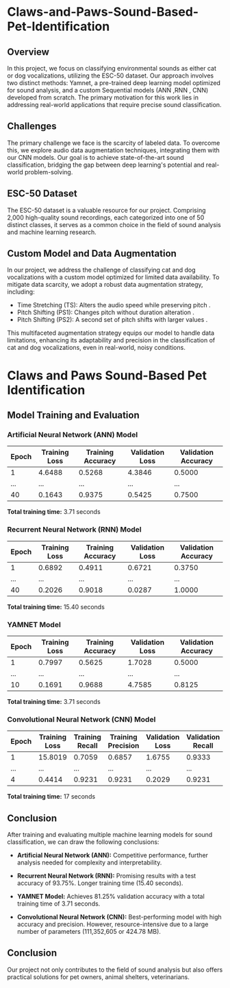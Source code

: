 # Claws-and-Paws-Sound-Based-Pet-Identification

## Overview

In this project, we focus on classifying environmental sounds as either cat or dog vocalizations, utilizing the ESC-50 dataset. Our approach involves two distinct methods: Yamnet, a pre-trained deep learning model optimized for sound analysis, and a custom Sequential models (ANN ,RNN , CNN) developed from scratch. The primary motivation for this work lies in addressing real-world applications that require precise sound classification.

## Challenges

The primary challenge we face is the scarcity of labeled data. To overcome this, we explore audio data augmentation techniques, integrating them with our CNN models. Our goal is to achieve state-of-the-art sound classification, bridging the gap between deep learning's potential and real-world problem-solving.

## ESC-50 Dataset

The ESC-50 dataset is a valuable resource for our project. Comprising 2,000 high-quality sound recordings, each categorized into one of 50 distinct classes, it serves as a common choice in the field of sound analysis and machine learning research.

## Custom Model and Data Augmentation

In our project, we address the challenge of classifying cat and dog vocalizations with a custom model optimized for limited data availability. To mitigate data scarcity, we adopt a robust data augmentation strategy, including:

- Time Stretching (TS): Alters the audio speed while preserving pitch .
- Pitch Shifting (PS1): Changes pitch without duration alteration .
- Pitch Shifting (PS2): A second set of pitch shifts with larger values .

This multifaceted augmentation strategy equips our model to handle data limitations, enhancing its adaptability and precision in the classification of cat and dog vocalizations, even in real-world, noisy conditions.


# Claws and Paws Sound-Based Pet Identification

## Model Training and Evaluation

### Artificial Neural Network (ANN) Model

| Epoch | Training Loss | Training Accuracy | Validation Loss | Validation Accuracy |
|-------|---------------|-------------------|------------------|----------------------|
| 1     | 4.6488        | 0.5268            | 4.3846           | 0.5000               |
| ...   | ...           | ...               | ...              | ...                  |
| 40    | 0.1643        | 0.9375            | 0.5425           | 0.7500               |

**Total training time:** 3.71 seconds

### Recurrent Neural Network (RNN) Model

| Epoch | Training Loss | Training Accuracy | Validation Loss | Validation Accuracy |
|-------|---------------|-------------------|------------------|----------------------|
| 1     | 0.6892        | 0.4911            | 0.6721           | 0.3750               |
| ...   | ...           | ...               | ...              | ...                  |
| 40    | 0.2026        | 0.9018            | 0.0287           | 1.0000               |

**Total training time:** 15.40 seconds

### YAMNET Model

| Epoch | Training Loss | Training Accuracy | Validation Loss | Validation Accuracy |
|-------|---------------|-------------------|------------------|----------------------|
| 1     | 0.7997        | 0.5625            | 1.7028           | 0.5000               |
| ...   | ...           | ...               | ...              | ...                  |
| 10    | 0.1691        | 0.9688            | 4.7585           | 0.8125               |

**Total training time:** 3.71 seconds

### Convolutional Neural Network (CNN) Model

| Epoch | Training Loss | Training Recall | Training Precision | Validation Loss | Validation Recall | Validation Precision |
|-------|---------------|------------------|--------------------|------------------|---------------------|-----------------------|
| 1     | 15.8019       | 0.7059           | 0.6857             | 1.6755           | 0.9333              | 0.8235                |
| ...   | ...           | ...              | ...                | ...              | ...                 | ...                   |
| 4     | 0.4414        | 0.9231           | 0.9231             | 0.2029           | 0.9231              | 1.0000                |
**Total training time:** 17 seconds

## Conclusion

After training and evaluating multiple machine learning models for sound classification, we can draw the following conclusions:

- **Artificial Neural Network (ANN):** Competitive performance, further analysis needed for complexity and interpretability.
  
- **Recurrent Neural Network (RNN):** Promising results with a test accuracy of 93.75%. Longer training time (15.40 seconds).

- **YAMNET Model:** Achieves 81.25% validation accuracy with a total training time of 3.71 seconds.

- **Convolutional Neural Network (CNN):** Best-performing model with high accuracy and precision. However, resource-intensive due to a large number of parameters (111,352,605 or 424.78 MB).


## Conclusion

Our project not only contributes to the field of sound analysis but also offers practical solutions for pet owners, animal shelters, veterinarians.

